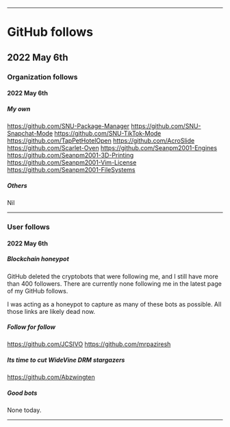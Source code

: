 
***

# GitHub follows

## 2022 May 6th

### Organization follows

#### 2022 May 6th

##### My own

https://github.com/SNU-Package-Manager
https://github.com/SNU-Snapchat-Mode
https://github.com/SNU-TikTok-Mode
https://github.com/TapPetHotelOpen
https://github.com/AcroSlide
https://github.com/Scarlet-Oven
https://github.com/Seanpm2001-Engines
https://github.com/Seanpm2001-3D-Printing
https://github.com/Seanpm2001-Vim-License
https://github.com/Seanpm2001-FileSystems

##### Others

Nil

***

### User follows

#### 2022 May 6th

##### Blockchain honeypot

GitHub deleted the cryptobots that were following me, and I still have more than 400 followers. There are currently none following me in the latest page of my GitHub follows.

I was acting as a honeypot to capture as many of these bots as possible. All those links are likely dead now.

##### Follow for follow

https://github.com/JCSIVO
https://github.com/mrpaziresh

##### Its time to cut WideVine DRM stargazers

https://github.com/Abzwingten

##### Good bots

None today.

***

<!-- TODO: Todays entries

#### Follow for follow

https://github.com/JCSIVO
https://github.com/mrpaziresh

#### Its time to cut WideVine DRM stargazers

https://github.com/Abzwingten

END: TODO !-->

